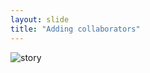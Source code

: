 ```yaml
---
layout: slide
title: "Adding collaborators"
---
```


![story](http://swcarpentry.github.io/git-novice/fig/github-add-collaborators.png)
